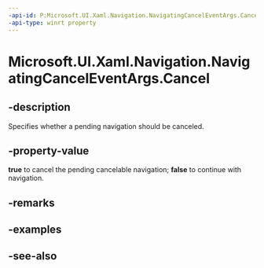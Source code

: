 ```yaml
---
-api-id: P:Microsoft.UI.Xaml.Navigation.NavigatingCancelEventArgs.Cancel
-api-type: winrt property
---
```


<!-- Property syntax
public bool Cancel { get;  set; }
-->

# Microsoft.UI.Xaml.Navigation.NavigatingCancelEventArgs.Cancel

## -description
Specifies whether a pending navigation should be canceled.

## -property-value
**true** to cancel the pending cancelable navigation; **false** to continue with navigation.

## -remarks

## -examples

## -see-also
